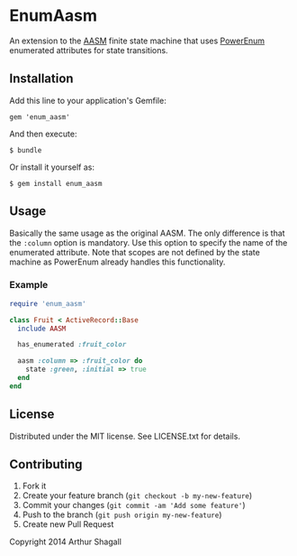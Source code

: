 # EnumAasm

An extension to the [AASM](https://github.com/aasm/aasm) finite state machine that uses
[PowerEnum](https://github.com/albertosaurus/power_enum_2) enumerated attributes
for state transitions.

## Installation

Add this line to your application's Gemfile:

    gem 'enum_aasm'

And then execute:

    $ bundle

Or install it yourself as:

    $ gem install enum_aasm

## Usage

Basically the same usage as the original AASM. The only difference is that the `:column` option is mandatory.
Use this option to specify the name of the enumerated attribute. Note that scopes are not defined
by the state machine as PowerEnum already handles this functionality.

### Example

```ruby
require 'enum_aasm'

class Fruit < ActiveRecord::Base
  include AASM

  has_enumerated :fruit_color

  aasm :column => :fruit_color do
    state :green, :initial => true
  end
end
```

## License

Distributed under the MIT license. See LICENSE.txt for details.

## Contributing

1. Fork it
2. Create your feature branch (`git checkout -b my-new-feature`)
3. Commit your changes (`git commit -am 'Add some feature'`)
4. Push to the branch (`git push origin my-new-feature`)
5. Create new Pull Request

Copyright 2014 Arthur Shagall
